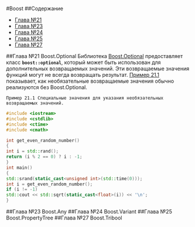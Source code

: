 
#Boost 
##Содержание 
- [Глава №21](##Глава-№21-Boost.Optional)
- [Глава №23](##Глава-№23-Boost.Any)
- [Глава №24](##Глава-№24-Boost.Variant)
- [Глава №25](##Глава-№25-Boost.PropertyTree)
- [Глава №27](##Глава-№27-Boost.Tribool)


##Глава №21 Boost.Optional
Библиотека [Boost.Optional](http://www.boost.org/doc/libs/1_62_0/libs/optional/doc/html/index.html)  предоставляет класc **`boost::optional`**, который может быть использован для дополнительных возвращаемых значений. Эти возвращаемые значения функций могут не всегда возвращать результат. [Пример 21.1](#example211) показывает, как необязательные возвращаемые значения обычно реализуются без Boost.Optional. 
<a name="example211"></a>

`Пример 21.1 Специальные значения для указания необязательных возвращаемых значений.`
```c++
#include <iostream> 
#include <cstdlib> 
#include <ctime> 
#include <cmath> 

int get_even_random_number() 
{  
int i = std::rand();  
return (i % 2 == 0) ? i : -1; 
} 
int main() 
{  
std::srand(static_cast<unsigned int>(std::time(0)));  
int i = get_even_random_number();  
if (i != -1)    
std::cout << std::sqrt(static_cast<float>(i)) << '\n'; 
}
```
##Глава №23 Boost.Any
##Глава №24 Boost.Variant
##Глава №25 Boost.PropertyTree
##Глава №27 Boost.Tribool

